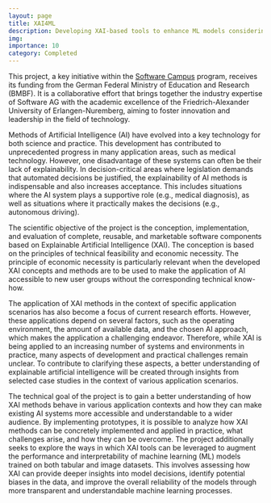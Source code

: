 ```yaml
---
layout: page
title: XAI4ML
description: Developing XAI-based tools to enhance ML models considering different data modalities
img:
importance: 10
category: Completed
---
```

This project, a key initiative within the [Software Campus](https://softwarecampus.de/) program, receives its funding from the German Federal Ministry of Education and Research (BMBF). It is a collaborative effort that brings together the industry expertise of Software AG with the academic excellence of the Friedrich-Alexander University of Erlangen-Nuremberg, aiming to foster innovation and leadership in the field of technology.

Methods of Artificial Intelligence (AI) have evolved into a key technology for both science and practice. This development has contributed to unprecedented progress in many application areas, such as medical technology. However, one disadvantage of these systems can often be their lack of explainability. In decision-critical areas where legislation demands that automated decisions be justified, the explainability of AI methods is indispensable and also increases acceptance. This includes situations where the AI system plays a supportive role (e.g., medical diagnosis), as well as situations where it practically makes the decisions (e.g., autonomous driving).

The scientific objective of the project is the conception, implementation, and evaluation of complete, reusable, and marketable software components based on Explainable Artificial Intelligence (XAI). The conception is based on the principles of technical feasibility and economic necessity. The principle of economic necessity is particularly relevant when the developed XAI concepts and methods are to be used to make the application of AI accessible to new user groups without the corresponding technical know-how.

The application of XAI methods in the context of specific application scenarios has also become a focus of current research efforts. However, these applications depend on several factors, such as the operating environment, the amount of available data, and the chosen AI approach, which makes the application a challenging endeavor. Therefore, while XAI is being applied to an increasing number of systems and environments in practice, many aspects of development and practical challenges remain unclear. To contribute to clarifying these aspects, a better understanding of explainable artificial intelligence will be created through insights from selected case studies in the context of various application scenarios.

The technical goal of the project is to gain a better understanding of how XAI methods behave in various application contexts and how they can make existing AI systems more accessible and understandable to a wider audience. By implementing prototypes, it is possible to analyze how XAI methods can be concretely implemented and applied in practice, what challenges arise, and how they can be overcome. The project additionally seeks to explore the ways in which XAI tools can be leveraged to augment the performance and interpretability of machine learning (ML) models trained on both tabular and image datasets. This involves assessing how XAI can provide deeper insights into model decisions, identify potential biases in the data, and improve the overall reliability of the models through more transparent and understandable machine learning processes.

